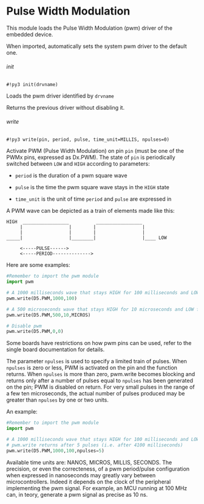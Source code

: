 # Pulse Width Modulation

This module loads the Pulse Width Modulation (pwm) driver of the embedded device.

When imported, automatically sets the system pwm driver to the default one.

###### init

```#!py3 init(drvname)```

Loads the pwm driver identified by ```drvname```

Returns the previous driver without disabling it.

###### write

```#!py3 write(pin, period, pulse, time_unit=MILLIS, npulses=0)```

Activate PWM (Pulse Width Modulation) on pin ```pin``` (must be one of the PWMx pins, expressed as Dx.PWM). The state of ```pin``` is periodically switched between `LOW` and `HIGH` according to parameters:


* ```period``` is the duration of a pwm square wave


* ```pulse``` is the time the pwm square wave stays in the `HIGH` state


* ```time_unit``` is the unit of time ```period``` and ```pulse``` are expressed in

A PWM wave can be depicted as a train of elements made like this:

```
HIGH  _________________          _________________
     |                 |        |                 |
     |                 |        |                 |
_____|                 |________|                 |____ LOW

     <-----PULSE------>
     <-----PERIOD-------------->
```

Here are some examples:

```py
#Remember to import the pwm module
import pwm

# A 1000 milliseconds wave that stays HIGH for 100 milliseconds and LOW for 900
pwm.write(D5.PWM,1000,100)

# A 500 microseconds wave that stays HIGH for 10 microseconds and LOW for 490
pwm.write(D5.PWM,500,10,MICROS)

# Disable pwm
pwm.write(D5.PWM,0,0)
```

Some boards have restrictions on how pwm pins can be used, refer to the single board documentation for details.

The parameter ```npulses``` is used to specify a limited train of pulses. When ```npulses``` is zero or less, PWM is activated on
the pin and the function returns. When ```npulses``` is more than zero, pwm.write becomes blocking and returns only after a number of pulses
equal to ```npulses``` has been generated on the pin; PWM is disabled on return. For very small pulses in the range of a few ten microseconds,
the actual number of pulses produced may be greater than ```npulses``` by one or two units.

An example:

```py
#Remember to import the pwm module
import pwm

# A 1000 milliseconds wave that stays HIGH for 100 milliseconds and LOW for 900
# pwm.write returns after 5 pulses (i.e. after 4100 milliseconds)
pwm.write(D5.PWM,1000,100,npulses=5)
```

Available time units are: NANOS, MICROS, MILLIS, SECONDS. The precision, or even the correcteness, of a pwm period/pulse configuration
when expressed in nanoseconds may greatly vary between microcontrollers. Indeed it depends on the clock of the peripheral implementing
the pwm signal. For example, an MCU running at 100 MHz can, in teory, generate a pwm signal as precise as 10 ns.
<!--stackedit_data:
eyJoaXN0b3J5IjpbLTEzMDk0MzYxNTgsMjE0MTU2ODgwMl19
-->
